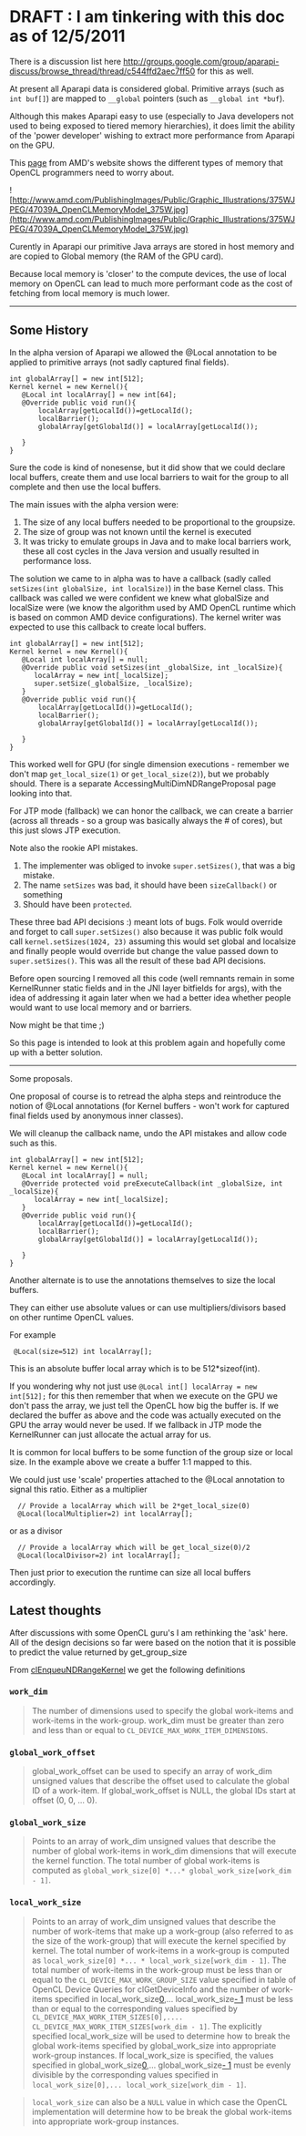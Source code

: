 # DRAFT : I am tinkering with this doc as of 12/5/2011 #

There is a discussion list here http://groups.google.com/group/aparapi-discuss/browse_thread/thread/c544ffd2aec7ff50 for this as well.

At present all Aparapi data is considered global.  Primitive arrays (such as `int buf[]`) are mapped to `__global` pointers (such as `__global int *buf`).

Although this makes Aparapi easy to use (especially to Java developers not used to being exposed to tiered memory hierarchies), it does limit the ability of the 'power developer' wishing to extract more performance from Aparapi on the GPU.



This [page](http://www.amd.com/us/products/technologies/stream-technology/opencl/pages/opencl-intro.aspx?cmpid=cp_article_2_2010) from AMD's website shows the different types of memory that OpenCL programmers need to worry about.

![http://www.amd.com/PublishingImages/Public/Graphic_Illustrations/375WJPEG/47039A_OpenCLMemoryModel_375W.jpg](http://www.amd.com/PublishingImages/Public/Graphic_Illustrations/375WJPEG/47039A_OpenCLMemoryModel_375W.jpg)

Curently in Aparapi our primitive Java arrays are stored in host memory and are copied to Global memory (the RAM of the GPU card).

Because local memory is 'closer' to the compute devices, the use of local memory on OpenCL can lead to much more performant code as the cost of fetching from local memory is much lower.

---

## Some History ##

In the alpha version of Aparapi we allowed the @Local annotation to be applied to primitive arrays (not sadly captured final fields).

```
int globalArray[] = new int[512];
Kernel kernel = new Kernel(){
   @Local int localArray[] = new int[64];
   @Override public void run(){
       localArray[getLocalId())=getLocalId();
       localBarrier();
       globalArray[getGlobalId()] = localArray[getLocalId());
       
   }
}
```

Sure the code is kind of nonesense, but it did show that we could declare local buffers, create them and use local barriers to wait for the group to all complete and then use the local buffers.

The main issues with the alpha version were:
  1. The size of any local buffers needed to be proportional to the groupsize.
  1. The size of group was not known until the kernel is executed
  1. It was tricky to emulate groups in Java and to make local barriers work, these all cost cycles in the Java version and usually resulted in performance loss.

The solution we came to in alpha was to have a callback (sadly called `setSizes(int globalSize, int localSize)`) in the base Kernel class.  This callback was called we were confident we knew what globalSize and localSize were (we know the algorithm used by AMD OpenCL runtime which is based on common AMD device configurations).  The kernel writer was expected to use this callback to create local buffers.

```
int globalArray[] = new int[512];
Kernel kernel = new Kernel(){
   @Local int localArray[] = null;
   @Override public void setSizes(int _globalSize, int _localSize){
      localArray = new int[_localSize];
      super.setSize(_globalSize, _localSize);
   }
   @Override public void run(){
       localArray[getLocalId())=getLocalId();
       localBarrier();
       globalArray[getGlobalId()] = localArray[getLocalId());
       
   }
}
```

This worked well for GPU (for single dimension executions - remember we don't map `get_local_size(1)` or `get_local_size(2)`), but we probably should. There is a separate AccessingMultiDimNDRangeProposal page looking into that.

For JTP mode (fallback) we can honor the callback, we can create a barrier (across all threads - so a group was basically always the # of cores), but this just slows JTP execution.

Note also the rookie API mistakes.

  1. The implementer was obliged to invoke `super.setSizes()`, that was a big mistake.
  1. The name `setSizes` was bad, it should have been `sizeCallback()` or something
  1. Should have been `protected`.

These three bad API decisions :) meant lots of bugs. Folk would override and forget to call `super.setSizes()` also because it was public folk would call `kernel.setSizes(1024, 23)` assuming this would set global and localsize and finally people would override but change the value passed down to `super.setSizes()`.  This was all the result of these bad API decisions.

Before open sourcing I removed all this code (well remnants remain in some KernelRunner static fields and in the JNI layer bitfields for args), with the idea of addressing it again later when we had a better idea whether people would want to use local memory and or barriers.

Now might be that time ;)

So this page is intended to look at this problem again and hopefully come up with a better solution.


---


Some proposals.

One proposal of course is to retread the alpha steps and reintroduce the notion of @Local annotations (for Kernel buffers - won't work for captured final fields used by anonymous inner classes).

We will cleanup the callback name, undo the API mistakes and allow code such as this.

```
int globalArray[] = new int[512];
Kernel kernel = new Kernel(){
   @Local int localArray[] = null;
   @Override protected void preExecuteCallback(int _globalSize, int _localSize){
      localArray = new int[_localSize];
   }
   @Override public void run(){
       localArray[getLocalId())=getLocalId();
       localBarrier();
       globalArray[getGlobalId()] = localArray[getLocalId());
       
   }
}
```


Another alternate is to use the annotations themselves to size the local buffers.

They can either use absolute values or can use multipliers/divisors based on other runtime OpenCL values.

For example

`  @Local(size=512) int localArray[]; `

This is an absolute buffer local array which is to be 512\*sizeof(int).

If you wondering why not just use `@Local int[] localArray = new int[512];` for this then remember that when we execute on the GPU we don't pass the array, we just tell the OpenCL how big the buffer is. If we declared the buffer as above and the code was actually executed on the GPU the array would never be used. If we fallback in JTP mode the KernelRunner can just allocate the actual array for us.

It is common for local buffers to be some function of the group size or local size. In the example above we create a buffer 1:1 mapped to this.

We could just use 'scale' properties attached to the @Local annotation to signal this ratio. Either as a multiplier

```
  // Provide a localArray which will be 2*get_local_size(0)
  @Local(localMultiplier=2) int localArray[]; 
```

or as a divisor
```
  // Provide a localArray which will be get_local_size(0)/2
  @Local(localDivisor=2) int localArray[]; 
```

Then just prior to execution the runtime can size all local buffers accordingly.

## Latest thoughts ##
After discussions with some OpenCL guru's I am rethinking the 'ask' here.  All of the design decisions so far were based on the notion that it is possible to predict the value returned by get\_group\_size

From [clEnqueuNDRangeKernel](http://www.khronos.org/registry/cl/sdk/1.2/docs/man/xhtml/clEnqueueNDRangeKernel.html) we get the following definitions

### `work_dim` ###
> The number of dimensions used to specify the global work-items and work-items in the work-group. work\_dim must be greater than zero and less than or equal to `CL_DEVICE_MAX_WORK_ITEM_DIMENSIONS`.

### `global_work_offset` ###
> global\_work\_offset can be used to specify an array of work\_dim unsigned values that describe the offset used to calculate the global ID of a work-item. If global\_work\_offset is NULL, the global IDs start at offset (0, 0, ... 0).

### `global_work_size` ###
> Points to an array of work\_dim unsigned values that describe the number of global work-items in work\_dim dimensions that will execute the kernel function. The total number of global work-items is computed as `global_work_size[0] *...* global_work_size[work_dim - 1]`.

### `local_work_size` ###
> Points to an array of work\_dim unsigned values that describe the number of work-items that make up a work-group (also referred to as the size of the work-group) that will execute the kernel specified by kernel. The total number of work-items in a work-group is computed as `local_work_size[0] *... * local_work_size[work_dim - 1]`. The total number of work-items in the work-group must be less than or equal to the `CL_DEVICE_MAX_WORK_GROUP_SIZE` value specified in table of OpenCL Device Queries for clGetDeviceInfo and the number of work-items specified in local\_work\_size[0](0.md),... local\_work\_size[- 1](work_dim.md) must be less than or equal to the corresponding values specified by `CL_DEVICE_MAX_WORK_ITEM_SIZES[0],.... CL_DEVICE_MAX_WORK_ITEM_SIZES[work_dim - 1]`. The explicitly specified local\_work\_size will be used to determine how to break the global work-items specified by global\_work\_size into appropriate work-group instances. If local\_work\_size is specified, the values specified in global\_work\_size[0](0.md),... global\_work\_size[- 1](work_dim.md) must be evenly divisible by the corresponding values specified in `local_work_size[0],... local_work_size[work_dim - 1]`.

> `local_work_size` can also be a `NULL` value in which case the OpenCL implementation will determine how to be break the global work-items into appropriate work-group instances.










